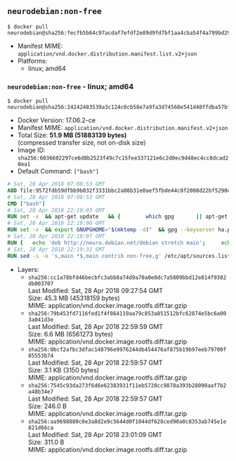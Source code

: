 ## `neurodebian:non-free`

```console
$ docker pull neurodebian@sha256:fecfb5b64c97acdaf7efdf2e89d9fd7bf1aa4cba54f4a799bd2940b5c1619a07
```

-	Manifest MIME: `application/vnd.docker.distribution.manifest.list.v2+json`
-	Platforms:
	-	linux; amd64

### `neurodebian:non-free` - linux; amd64

```console
$ docker pull neurodebian@sha256:24242483539a3c124c0cb58e7a9fa3d74560e541d40ffdba57bf66bee1aca9a2
```

-	Docker Version: 17.06.2-ce
-	Manifest MIME: `application/vnd.docker.distribution.manifest.v2+json`
-	Total Size: **51.9 MB (51883139 bytes)**  
	(compressed transfer size, not on-disk size)
-	Image ID: `sha256:6036602297ce6d8b2523f49c7c15fee337121e6c2d0ec9d48ec4cc8dcad20ea1`
-	Default Command: `["bash"]`

```dockerfile
# Sat, 28 Apr 2018 07:08:53 GMT
ADD file:9572fdb59dfbb9b032f3331bbc2a08b31e0aef5fbde44c8f2008d22bf5290cf2 in / 
# Sat, 28 Apr 2018 07:08:53 GMT
CMD ["bash"]
# Sat, 28 Apr 2018 22:19:03 GMT
RUN set -x 	&& apt-get update 	&& { 		which gpg 		|| apt-get install -y --no-install-recommends gnupg 	; } 	&& { 		gpg --version | grep -q '^gpg (GnuPG) 1\.' 		|| apt-get install -y --no-install-recommends dirmngr 	; } 	&& rm -rf /var/lib/apt/lists/*
# Sat, 28 Apr 2018 22:19:06 GMT
RUN set -x 	&& export GNUPGHOME="$(mktemp -d)" 	&& gpg --keyserver ha.pool.sks-keyservers.net --recv-keys DD95CC430502E37EF840ACEEA5D32F012649A5A9 	&& gpg --export DD95CC430502E37EF840ACEEA5D32F012649A5A9 > /etc/apt/trusted.gpg.d/neurodebian.gpg 	&& rm -rf "$GNUPGHOME" 	&& apt-key list | grep neurodebian
# Sat, 28 Apr 2018 22:19:07 GMT
RUN { 	echo 'deb http://neuro.debian.net/debian stretch main'; 	echo 'deb http://neuro.debian.net/debian data main'; 	echo '#deb-src http://neuro.debian.net/debian-devel stretch main'; } > /etc/apt/sources.list.d/neurodebian.sources.list
# Sat, 28 Apr 2018 22:19:32 GMT
RUN sed -i -e 's,main *$,main contrib non-free,g' /etc/apt/sources.list.d/neurodebian.sources.list /etc/apt/sources.list
```

-	Layers:
	-	`sha256:cc1a78bfd46becbfc3abb8a74d9a70a0e0dc7a5809bbd12e814f9382db003707`  
		Last Modified: Sat, 28 Apr 2018 09:27:54 GMT  
		Size: 45.3 MB (45318159 bytes)  
		MIME: application/vnd.docker.image.rootfs.diff.tar.gzip
	-	`sha256:79b453fd7116fed1f4f864119aa79c853a851512bfc62874e5bc6a003a041d3e`  
		Last Modified: Sat, 28 Apr 2018 22:59:59 GMT  
		Size: 6.6 MB (6561273 bytes)  
		MIME: application/vnd.docker.image.rootfs.diff.tar.gzip
	-	`sha256:0bcf2afbc3dfac148796e9976244db454476af875b19b97eeb79700f85553b74`  
		Last Modified: Sat, 28 Apr 2018 22:59:57 GMT  
		Size: 3.1 KB (3150 bytes)  
		MIME: application/vnd.docker.image.rootfs.diff.tar.gzip
	-	`sha256:7545c93da273f6d6e62383931f11eb5720cc9878a393b28090aaf7b2a48b34e7`  
		Last Modified: Sat, 28 Apr 2018 22:59:57 GMT  
		Size: 246.0 B  
		MIME: application/vnd.docker.image.rootfs.diff.tar.gzip
	-	`sha256:aa9698880c0e3a8d2e9c5644d0f1044df628ced90a0c8353ab745e1e821d66ca`  
		Last Modified: Sat, 28 Apr 2018 23:01:09 GMT  
		Size: 311.0 B  
		MIME: application/vnd.docker.image.rootfs.diff.tar.gzip

